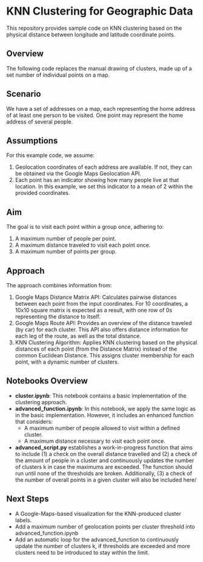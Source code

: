 # KNN Clustering for Geographic Data

This repository provides sample code on KNN clustering based on the physical distance between longitude and latitude coordinate points.

## Overview

The following code replaces the manual drawing of clusters, made up of a set number of individual points on a map.

## Scenario 

We have a set of addresses on a map, each representing the home address of at least one person to be visited. One point may represent the home address of several people.

## Assumptions

For this example code, we assume:

1. Geolocation coordinates of each address are available. If not, they can be obtained via the Google Maps Geolocation API.
2. Each point has an indicator showing how many people live at that location. In this example, we set this indicator to a mean of 2 within the provided coordinates.

## Aim

The goal is to visit each point within a group once, adhering to:

1. A maximum number of people per point.
2. A maximum distance traveled to visit each point once.
3. A maximum number of points per group.

## Approach

The approach combines information from:

1. Google Maps Distance Matrix API: Calculates pairwise distances between each point from the input coordinates. For 10 coordinates, a 10x10 square matrix is expected as a result, with one row of 0s representing the distance to itself.
2. Google Maps Route API: Provides an overview of the distance traveled (by car) for each cluster. This API also offers distance information for each leg of the route, as well as the total distance.
3. KNN Clustering Algorithm: Applies KNN clustering based on the physical distances of each point (from the Distance Matrix) instead of the common Euclidean Distance. This assigns cluster membership for each point, with a dynamic number of clusters.


## Notebooks Overview


- **cluster.ipynb**: This notebook contains a basic implementation of the clustering approach.
- **advanced_function.ipynb**: In this notebook, we apply the same logic as in the basic implementation. However, it includes an enhanced function that considers:
    - A maximum number of people allowed to visit within a defined cluster.
    - A maximum distance necessary to visit each point once.
- **advanced_script.py** establishes a work-in-progress function that aims to include (1) a check on the overall distance travelled and (2) a check of the amount of people in a cluster and continuously updates the number of clusters k in case the maximums are exceeded. The function should run until none of the thresholds are broken. Additionally, (3) a check of the number of overall points in a given cluster will also be included here/
 
## Next Steps
- A Google-Maps-based visualization for the KNN-produced cluster labels.
- Add a maximum number of geolocation points per cluster threshold into advanced_function.ipynb
- Add an automatic loop for the advanced_function to continuously update the number of clusters k, if thresholds are exceeded and more clusters need to be introduced to stay within the limit.
